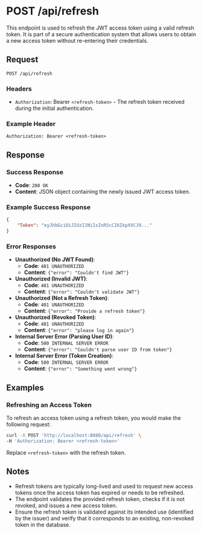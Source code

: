 # POST /api/refresh

This endpoint is used to refresh the JWT access token using a valid refresh token. It is part of a secure authentication system that allows users to obtain a new access token without re-entering their credentials.

## Request

`POST /api/refresh`

### Headers

- `Authorization`: Bearer `<refresh-token>` - The refresh token received during the initial authentication.

### Example Header

```request
Authorization: Bearer <refresh-token>
```

## Response

### Success Response

- **Code**: `200 OK`
- **Content**: JSON object containing the newly issued JWT access token.

### Example Success Response

```json
{   
	"Token": "eyJhbGciOiJIUzI1NiIsInR5cCI6IkpXVCJ9..." 
}
```

### Error Responses

- **Unauthorized (No JWT Found)**:
    - **Code**: `401 UNAUTHORIZED`
    - **Content**: `{"error": "Couldn't find JWT"}`
- **Unauthorized (Invalid JWT)**:
    - **Code**: `401 UNAUTHORIZED`
    - **Content**: `{"error": "Couldn't validate JWT"}`
- **Unauthorized (Not a Refresh Token)**:
    - **Code**: `401 UNAUTHORIZED`
    - **Content**: `{"error": "Provide a refresh token"}`
- **Unauthorized (Revoked Token)**:
    - **Code**: `401 UNAUTHORIZED`
    - **Content**: `{"error": "please log in again"}`
- **Internal Server Error (Parsing User ID)**:
    - **Code**: `500 INTERNAL SERVER ERROR`
    - **Content**: `{"error": "Couldn't parse user ID from token"}`
- **Internal Server Error (Token Creation)**:
    - **Code**: `500 INTERNAL SERVER ERROR`
    - **Content**: `{"error": "Something went wrong"}`

## Examples

### Refreshing an Access Token

To refresh an access token using a refresh token, you would make the following request:



```bash
curl -X POST 'http://localhost:8080/api/refresh' \
-H 'Authorization: Bearer <refresh-token>'
```

Replace `<refresh-token>` with the refresh token.

## Notes

- Refresh tokens are typically long-lived and used to request new access tokens once the access token has expired or needs to be refreshed.
- The endpoint validates the provided refresh token, checks if it is not revoked, and issues a new access token.
- Ensure the refresh token is validated against its intended use (identified by the issuer) and verify that it corresponds to an existing, non-revoked token in the database.